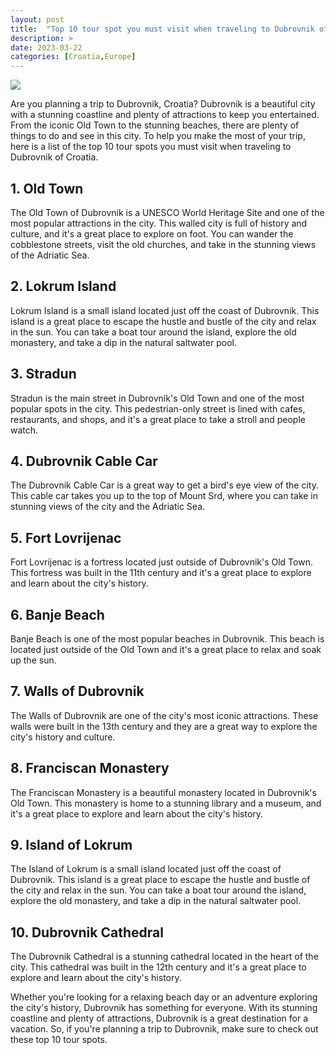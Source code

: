 ```yaml
---
layout: post
title:  "Top 10 tour spot you must visit when traveling to Dubrovnik of Croatia"
description: >
date: 2023-03-22
categories: [Croatia,Europe]
---
```

<img src="https://source.unsplash.com/1600x900/?dubrovnik,croatia">

Are you planning a trip to Dubrovnik, Croatia? Dubrovnik is a beautiful city with a stunning coastline and plenty of attractions to keep you entertained. From the iconic Old Town to the stunning beaches, there are plenty of things to do and see in this city. To help you make the most of your trip, here is a list of the top 10 tour spots you must visit when traveling to Dubrovnik of Croatia.

## 1. Old Town

The Old Town of Dubrovnik is a UNESCO World Heritage Site and one of the most popular attractions in the city. This walled city is full of history and culture, and it's a great place to explore on foot. You can wander the cobblestone streets, visit the old churches, and take in the stunning views of the Adriatic Sea.

## 2. Lokrum Island

Lokrum Island is a small island located just off the coast of Dubrovnik. This island is a great place to escape the hustle and bustle of the city and relax in the sun. You can take a boat tour around the island, explore the old monastery, and take a dip in the natural saltwater pool.

## 3. Stradun

Stradun is the main street in Dubrovnik's Old Town and one of the most popular spots in the city. This pedestrian-only street is lined with cafes, restaurants, and shops, and it's a great place to take a stroll and people watch.

## 4. Dubrovnik Cable Car

The Dubrovnik Cable Car is a great way to get a bird's eye view of the city. This cable car takes you up to the top of Mount Srd, where you can take in stunning views of the city and the Adriatic Sea.

## 5. Fort Lovrijenac

Fort Lovrijenac is a fortress located just outside of Dubrovnik's Old Town. This fortress was built in the 11th century and it's a great place to explore and learn about the city's history.

## 6. Banje Beach

Banje Beach is one of the most popular beaches in Dubrovnik. This beach is located just outside of the Old Town and it's a great place to relax and soak up the sun.

## 7. Walls of Dubrovnik

The Walls of Dubrovnik are one of the city's most iconic attractions. These walls were built in the 13th century and they are a great way to explore the city's history and culture.

## 8. Franciscan Monastery

The Franciscan Monastery is a beautiful monastery located in Dubrovnik's Old Town. This monastery is home to a stunning library and a museum, and it's a great place to explore and learn about the city's history.

## 9. Island of Lokrum

The Island of Lokrum is a small island located just off the coast of Dubrovnik. This island is a great place to escape the hustle and bustle of the city and relax in the sun. You can take a boat tour around the island, explore the old monastery, and take a dip in the natural saltwater pool.

## 10. Dubrovnik Cathedral

The Dubrovnik Cathedral is a stunning cathedral located in the heart of the city. This cathedral was built in the 12th century and it's a great place to explore and learn about the city's history.

Whether you're looking for a relaxing beach day or an adventure exploring the city's history, Dubrovnik has something for everyone. With its stunning coastline and plenty of attractions, Dubrovnik is a great destination for a vacation. So, if you're planning a trip to Dubrovnik, make sure to check out these top 10 tour spots.